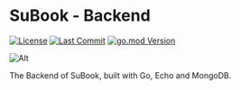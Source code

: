 # SuBook - Backend

[![License](https://img.shields.io/github/license/open-xiv/su-back)](https://github.com/open-xiv/backend/blob/main/LICENSE)
[![Last Commit](https://img.shields.io/github/last-commit/open-xiv/su-back)](https://github.com/open-xiv/backend/commits/main)
[![go.mod Version](https://img.shields.io/github/go-mod/go-version/open-xiv/su-back)](https://github.com/open-xiv/backend/blob/main/go.mod)

![Alt](https://repobeats.axiom.co/api/embed/937646d32f6555a3fc3f5d6250e012b18d0690ef.svg "Repobeats analytics image")

The Backend of SuBook, built with Go, Echo and MongoDB.
